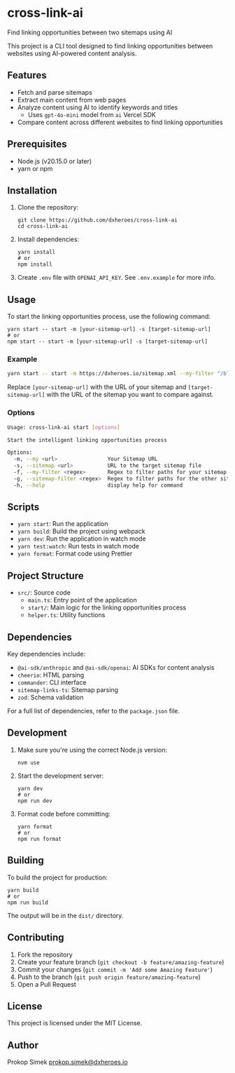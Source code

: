 # cross-link-ai

Find linking opportunities between two sitemaps using AI

This project is a CLI tool designed to find linking opportunities between websites using AI-powered content analysis.

## Features

- Fetch and parse sitemaps
- Extract main content from web pages
- Analyze content using AI to identify keywords and titles
  - Uses `gpt-4o-mini` model from `ai` Vercel SDK
- Compare content across different websites to find linking opportunities

## Prerequisites

- Node.js (v20.15.0 or later)
- yarn or npm

## Installation

1. Clone the repository:
   ```
   git clone https://github.com/dxheroes/cross-link-ai
   cd cross-link-ai
   ```

2. Install dependencies:
   ```
   yarn install
   # or
   npm install
   ```

3. Create `.env` file with `OPENAI_API_KEY`. See `.env.example` for more info.

## Usage

To start the linking opportunities process, use the following command:
```
yarn start -- start -m [your-sitemap-url] -s [target-sitemap-url]
# or
npm start -- start -m [your-sitemap-url] -s [target-sitemap-url]
```

### Example

```bash
yarn start -- start -m https://dxheroes.io/sitemap.xml --my-filter "/blog/" -s https://developerexperience.io/sitemap.xml --sitemap-filter "articles/"
```

Replace `[your-sitemap-url]` with the URL of your sitemap and `[target-sitemap-url]` with the URL of the sitemap you want to compare against.

### Options

```bash
Usage: cross-link-ai start [options]

Start the intelligent linking opportunities process

Options:
  -m, --my <url>                Your Sitemap URL
  -s, --sitemap <url>           URL to the target sitemap file
  -f, --my-filter <regex>       Regex to filter paths for your sitemap
  -g, --sitemap-filter <regex>  Regex to filter paths for the other sitemap
  -h, --help                    display help for command
```

## Scripts

- `yarn start`: Run the application
- `yarn build`: Build the project using webpack
- `yarn dev`: Run the application in watch mode
- `yarn test:watch`: Run tests in watch mode
- `yarn format`: Format code using Prettier

## Project Structure

- `src/`: Source code
  - `main.ts`: Entry point of the application
  - `start/`: Main logic for the linking opportunities process
  - `helper.ts`: Utility functions

## Dependencies

Key dependencies include:

- `@ai-sdk/anthropic` and `@ai-sdk/openai`: AI SDKs for content analysis
- `cheerio`: HTML parsing
- `commander`: CLI interface
- `sitemap-links-ts`: Sitemap parsing
- `zod`: Schema validation

For a full list of dependencies, refer to the `package.json` file.

## Development

1. Make sure you're using the correct Node.js version:
   ```
   nvm use
   ```

2. Start the development server:
   ```
   yarn dev
   # or
   npm run dev
   ```


3. Format code before committing:
   ```
   yarn format
   # or
   npm run format
   ```

## Building

To build the project for production:
```
yarn build
# or
npm run build
```

The output will be in the `dist/` directory.

## Contributing

1. Fork the repository
2. Create your feature branch (`git checkout -b feature/amazing-feature`)
3. Commit your changes (`git commit -m 'Add some Amazing Feature'`)
4. Push to the branch (`git push origin feature/amazing-feature`)
5. Open a Pull Request

## License

This project is licensed under the MIT License.

## Author

Prokop Simek <prokop.simek@dxheroes.io>